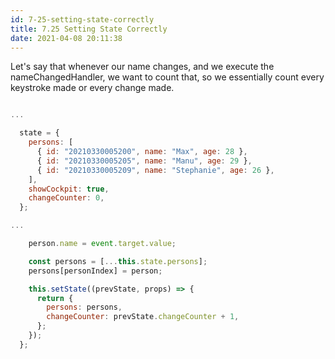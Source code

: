 ```yaml
---
id: 7-25-setting-state-correctly
title: 7.25 Setting State Correctly
date: 2021-04-08 20:11:38
---
```


Let's say that whenever our name changes, and we execute the nameChangedHandler, we want to count that, so we essentially count every keystroke made or every change made.

```jsx title="App.js" {11,21-26}

...

  state = {
    persons: [
      { id: "20210330005200", name: "Max", age: 28 },
      { id: "20210330005205", name: "Manu", age: 29 },
      { id: "20210330005209", name: "Stephanie", age: 26 },
    ],
    showCockpit: true,
    changeCounter: 0,
  };

...

    person.name = event.target.value;

    const persons = [...this.state.persons];
    persons[personIndex] = person;

    this.setState((prevState, props) => {
      return {
        persons: persons,
        changeCounter: prevState.changeCounter + 1,
      };
    });
  };
```
